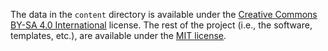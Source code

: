 The data in the `content` directory is available under the [Creative
Commons BY-SA 4.0
International](https://creativecommons.org/licenses/by-sa/4.0/)
license.  The rest of the project (i.e., the software, templates,
etc.), are available under the [MIT
license](https://opensource.org/licenses/MIT).
